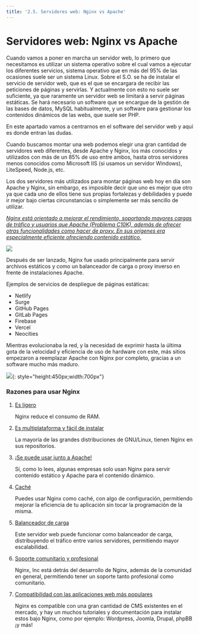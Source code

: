 ```yaml
---
title: '2.5. Servidores web: Nginx vs Apache'
---
```


# **Servidores web: Nginx vs Apache**

Cuando vamos a poner en marcha un servidor web, lo primero que necesitamos es utilizar un sistema operativo sobre el cual vamos a ejecutar los diferentes servicios, sistema operativo que en más del 95% de las ocasiones suele ser un sistema Linux. Sobre el S.O. se ha de instalar el servicio de servidor web, que es el que se encargara de recibir las peticiones de páginas y servirlas. Y actualmente con esto no suele ser suficiente, ya que raramente un servidor web se limitará a servir páginas estáticas. Se hará necesario un software que se encargue de la gestión de las bases de datos, MySQL habitualmente, y un software para gestionar los contenidos dinámicos de las webs, que suele ser PHP.

En este apartado vamos a centrarnos en el software del servidor web y aquí es donde entran las dudas.

Cuando buscamos montar una web podemos elegir una gran cantidad de servidores web diferentes, desde Apache y Nginx, los más conocidos y utilizados con más de un 85% de uso entre ambos, hasta otros servidores menos conocidos como Microsoft IIS (si usamos un servidor Windows), LiteSpeed, Node.js, etc. 

Los dos servidores más utilizados para montar páginas web hoy en día son Apache y Nginx, sin embargo, es imposible decir que uno es mejor que otro ya que cada uno de ellos tiene sus propias fortalezas y debilidades y puede ir mejor bajo ciertas circunstancias o simplemente ser más sencillo de utilizar. 

<u>*Nginx está orientado a mejorar el rendimiento, soportando mayores cargas de tráfico y usuarios que Apache (Problema C10K), además de ofrecer otras funcionalidades como hacer de proxy. En sus orígenes era especialmente eficiente ofreciendo contenido estático*.</u>

![](../img/nginx1.png) 

Después de ser lanzado, Nginx fue usado principalmente para servir archivos estáticos y como un balanceador de carga o proxy inverso en frente de instalaciones Apache.

Ejemplos de servicios de despliegue de páginas estáticas:

+ Netlify
+ Surge
+ GitHub Pages
+ GitLab Pages
+ Firebase
+ Vercel
+ Neocities

Mientras evolucionaba la red, y la necesidad de exprimir hasta la última gota de la velocidad y eficiencia de uso de hardware con este, más sitios empezaron a reemplazar Apache con Nginx por completo, gracias a un software mucho más maduro.

![](../img/nginx2.png){: style="height:450px;width:700px"}

### Razones para usar Nginx

1. <u>Es ligero</u>

    Nginx reduce el consumo de RAM. 

2. <u>Es multiplataforma y fácil de instalar </u>

    La mayoría de las grandes distribuciones de GNU/Linux, tienen Nginx en sus repositorios. 

3. <u>¡Se puede usar junto a Apache! </u>

    Sí, como lo lees, algunas empresas solo usan Nginx para servir contenido estático y Apache para el contenido dinámico. 

4. <u>Caché</u>

    Puedes usar Nginx como caché, con algo de configuración, permitiendo mejorar la eficiencia de tu aplicación sin tocar la programación de la misma. 

5. <u>Balanceador de carga </u>

    Este servidor web puede funcionar como balanceador de carga, distribuyendo el tráfico entre varios servidores, permitiendo mayor escalabilidad. 

6. <u>Soporte comunitario y profesional </u>

    Nginx, Inc está detrás del desarrollo de Nginx, además de la comunidad en general, permitiendo tener un soporte tanto profesional como comunitario. 

7. <u>Compatibilidad con las aplicaciones web más populares</u>

    Nginx es compatible con una gran cantidad de CMS existentes en el mercado, y hay un muchos tutoriales y documentación para instalar estos bajo Nginx, como por ejemplo: Wordpress, Joomla, Drupal, phpBB ¡y más! 